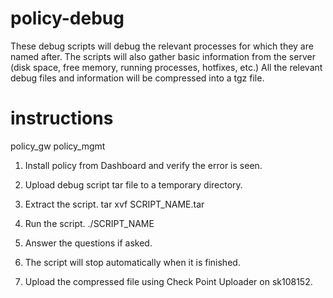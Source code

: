 # policy-debug

These debug scripts will debug the relevant processes for which they are named after.
The scripts will also gather basic information from the server (disk space, free memory, running processes, hotfixes, etc.)
All the relevant debug files and information will be compressed into a tgz file.


# instructions
policy_gw
policy_mgmt

1. Install policy from Dashboard and verify the error is seen.
2. Upload debug script tar file to a temporary directory.

3. Extract the script.
  tar xvf SCRIPT_NAME.tar

4. Run the script.
  ./SCRIPT_NAME

5. Answer the questions if asked.
6. The script will stop automatically when it is finished.
7. Upload the compressed file using Check Point Uploader on sk108152.
